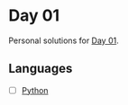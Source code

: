 # Day 01
Personal solutions for [Day 01](https://adventofcode.com/2023/day/1).

## Languages

- [ ] [Python](/2023/Day01/Python/)
